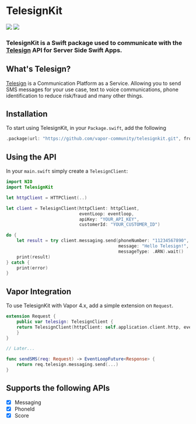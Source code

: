 # TelesignKit

![](https://img.shields.io/badge/Swift-5-lightgrey.svg?style=svg)
![](https://img.shields.io/badge/SwiftNio-2-lightgrey.svg?style=svg)


### TelesignKit is a Swift package used to communicate with the [Telesign](https://telesign.com) API for Server Side Swift Apps.

## What's Telesign?
[Telesign](https://www.telesign.com) is a Communication Platform as a Service. Allowing you to send SMS messages for your use case, text to voice communications, phone identification to reduce risk/fraud and many other things.

## Installation
To start using TelesignKit, in your `Package.swift`, add the following

~~~~swift
.package(url: "https://github.com/vapor-community/telesignkit.git", from: "2.0.0")
~~~~

## Using the API

In your `main.swift` simply create a `TelesignClient`:

~~~swift
import NIO
import TelesignKit

let httpClient = HTTPClient(..)

let client = TelesignClient(httpClient: httpClient,
                            eventLoop: eventloop,
                            apiKey: "YOUR_API_KEY",
                            customerId: "YOUR_CUSTOMER_ID")

do {
    let result = try client.messaging.send(phoneNumber: "11234567890",
                                           message: "Hello Telesign!",
                                           messageType: .ARN).wait()
    print(result)
} catch {
    print(error)
}
~~~

## Vapor Integration
To use TelesignKit with Vapor 4.x, add a simple extension on `Request`.
~~~swift
extension Request {
    public var telesign: TelesignClient {
    return TelesignClient(httpClient: self.application.client.http, eventLoop: self.eventLoop, apiKey: "TELESIGN_API_KEY", customerId: "CUSTOMER_ID")
    }
}

// Later...

func sendSMS(req: Request) -> EventLoopFuture<Response> {
    return req.telesign.messaging.send(...)
}
~~~

## Supports the following APIs
* [x] Messaging
* [x] PhoneId
* [x] Score
